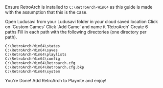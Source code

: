 Ensure RetroArch is installed to `C:\RetroArch-Win64` as this guide is made with the assumption that this is the case.

Open Ludusavi from your Ludusavi folder in your cloud saved location
Click on 'Custom Games'
Click 'Add Game' and name it 'RetroArch'
Create 6 paths
Fill in each path with the following directories (one directory per path).

```
C:\RetroArch-Win64\states
C:\RetroArch-Win64\saves
C:\RetroArch-Win64\playlists
C:\RetroArch-Win64\config
C:\RetroArch-Win64\Retroarch.cfg
C:\RetroArch-Win64\Retroarch.cfg.bkp
C:\RetroArch-Win64\system
```

You're Done! Add RetroArch to Playnite and enjoy!
